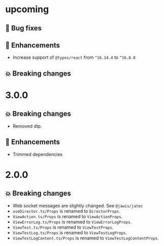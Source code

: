 # upcoming

## :bug: Bug fixes

## :tada: Enhancements

- Increase support of `@types/react` from `^16.14.4` to `^16.8.0`

## :boom: Breaking changes

# 3.0.0

## :boom: Breaking changes

- Removed dtp.

## :tada: Enhancements

- Trimmed dependencies

# 2.0.0

## :boom: Breaking changes

- Web socket messages are slightly changed. See `@jawis/jatec`
- `useDirector.ts/Props` is renamed to `DirectorProps`.
- `ViewAction.ts/Props` is renamed to `ViewActionProps`.
- `ViewErrorLog.ts/Props` is renamed to `ViewErrorLogProps`.
- `ViewTest.ts/Props` is renamed to `ViewTestProps`.
- `ViewTestLog.ts/Props` is renamed to `ViewTestLogProps`.
- `ViewTestLogContent.ts/Props` is renamed to `ViewTestLogContentProps`.
